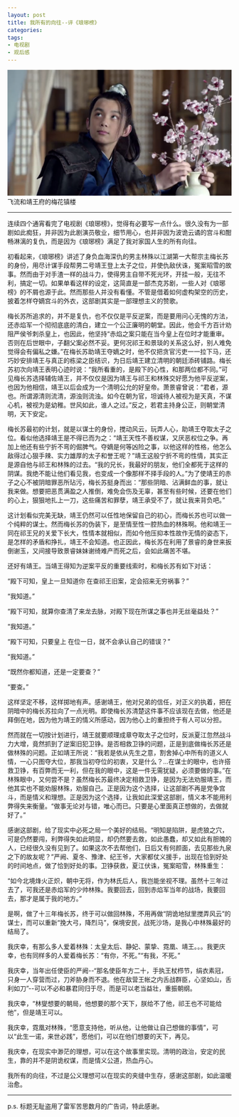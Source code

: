 ```yaml
---
layout: post
title: 我所有的向往--评《琅琊榜》
categories: 
tags:
- 电视剧
- 观后感
---
```

![](/images/2015/11/flower.png)
飞流和靖王府的梅花镇楼

------
连续四个通宵看完了电视剧《琅琊榜》，觉得有必要写一点什么。很久没有为一部剧如此痴狂，并非因为此剧演员敬业，细节用心，也并非因为波诡云谲的宫斗和酣畅淋漓的复仇，而是因为《琅琊榜》满足了我对家国人生的所有向往。

初看起来，《琅琊榜》讲述了身负血海深仇的男主林殊以江湖第一大帮宗主梅长苏的身份，用尽计谋手段帮男二号靖王登上太子之位，并使仇敌伏诛，冤案昭雪的故事。然而由于对手渣一样的战斗力，使得男主自带不死光环，开挂一般，无往不利，搞定一切。如果单看这样的设定，这简直是一部杰克苏剧，一些人对《琅琊榜》的不屑也源于此。然而那些人并没有看懂。不管是借着如何虚构架空的历史，披着怎样夺嫡宫斗的外衣，这部剧其实是一部理想主义的赞歌。

梅长苏所追求的，并不是复仇，也不仅仅是平反逆案，而是要用问心无愧的方法，还赤焰军一个彻彻底底的清白，建立一个公正廉明的朝堂。因此，他会千方百计劝阻严侯爷刺杀皇上，也因此，他坚持“赤焰之案只能在当今皇上在位时才能重审。否则在后世眼中，子翻父案必然不妥。更何况祁王和景琰的关系这么好，别人难免觉得会有偏私之嫌。”在梅长苏助靖王夺嫡之时，他不仅把贪官污吏一一拉下马，还巧妙安排靖王与真正的栋梁之臣结识，为日后靖王建立清明的朝廷添砖铺路。梅长苏初次向靖王表明心迹时说：“我所看重的，是殿下的心性，和那两位都不同。”可见梅长苏选择辅佐靖王，并不仅仅是因为靖王与祁王和林殊交好愿为他平反逆案，也因为他相信，靖王以后会成为一个清明公允的好皇帝。萧景睿曾说：“君者，源也。所谓源清则流清，源浊则流浊。如今在朝为官，坦诚待人被视为是天真，不谋心机，被视为是幼稚。世风如此，谁人之过。”反之，若君主持身公正，则朝堂清明，天下安定。

梅长苏最初的计划，就是以谋士的身份，搅动风云，玩弄人心，助靖王夺取太子之位。看似他选择靖王是不得已而为之：“靖王天性不善权谋，又厌恶权位之争。再加上他还有些宁折不弯的倔脾气。夺嫡是何等凶险之事，以他这样的性格，他怎么敌得过心狠手辣、实力雄厚的太子和誉王呢？”靖王这般宁折不弯的性情，其实正是源自他与祁王和林殊的过去。“我的兄长，我最好的朋友，他们全都死于这样的阴谋。我绝不能让他们看见我，也变成一个像那样不择手段的人。”为了使靖王的赤子之心不被阴暗罪恶所玷污，梅长苏挺身而出：“那些阴暗、沾满鲜血的事，就让我来做。想要把恶贯满盈之人推倒，难免会伤及无辜，甚至有些时候，还要在他们的心上，狠狠地扎上一刀，这些痛苦和罪孽，靖王承受不了，就让我来背负吧。”

这计划看似完美无缺，靖王仍然可以任性地保留自己的初心，而梅长苏也可以做一个纯粹的谋士。然而梅长苏的伪装下，是至情至性一腔热血的林殊啊。他和靖王一同在祁王兄的关爱下长大，性情本就相似，而如今他压抑本性故作无情的姿态下，是怎样的矛盾和挣扎，靖王不会知道。也正因此，梅长苏在利用了景睿的身世来扳倒谢玉，又间接导致景睿妹妹谢绮难产而死之后，会如此痛苦不堪。

还好有靖王。当靖王得知为逆案平反的重要线索时，和梅长苏有如下对话：

“殿下可知，皇上一旦知道你  在查祁王旧案，定会招来无穷祸事？”

“我知道。”

“殿下可知，就算你查清了来龙去脉，对殿下现在所谋之事也并无丝毫益处？”

“我知道。”

“殿下可知，只要皇上 在位一日，就不会承认自己的错误？”

“我知道。”

“既然你都知道，还是一定要查？”

“要查。”

这样坚定不移，这样掷地有声。感谢靖王，他对兄弟的信任，对正义的执着，把在阴暗中的梅长苏拉向了一点光明。即使梅长苏清楚这件事不应该现在去做，他还是拜倒在地，因为他为靖王的情义所感动，因为他心上的重担终于有人可以分担。

然而就在一切按计划进行，靖王就要顺理成章夺取太子之位时，反派夏江忽然战斗力大增，竟然抓到了逆案旧犯卫铮。是否相救卫铮的问题，正是到底做梅长苏还是做林殊的问题。正如靖王所说：“我若是依从先生之意，割舍掉心中所有的道义人情，一心只图夺大位，那我当初夺位的初衷，又是什么？...在谋士的眼中，也许搭救卫铮，有百弊而无一利，但在我的眼中，这是一件无需犹疑，必须要做的事。”在林殊眼中，又何尝不是？虽然梅长苏最终决定相救卫铮，是因为无法劝服靖王，而他其实也不能劝服林殊，劝服自己。正是因为这个选择，让这部剧不再是党争宫斗，而是情义和理想。正是因为这个选择，让我如此深爱这部剧，情义本不能用利弊得失来衡量。“做事无论对与错，唯心而已。只要是心里面真正想做的，去做就好了。”

感谢这部剧，给了现实中必死之局一个美好的结局。“明知是陷阱，是虎狼之穴，可是仍然要闯，利弊得失如此明显，却仍然要去救，如此愚蠢，却又如此有胆魄的人，已经很久没有见到了。如果这次不去帮他们，日后又有何颜面，去见那些九泉之下的故友呢？”严阙、夏冬、豫津、纪王爷，大家都仗义援手，出现在恰到好处的时间地点，做了恰到好处的事。卫铮获救，夏江伏诛，冤案昭雪，林殊重生：

“如今北境烽火正炽，朝中无将，作为林氏后人，我岂能坐视不理。虽然十三年过去了，可我还是赤焰军的少帅林殊。我要回去，回到赤焰军当年的战场，我要回去，那才是属于我的地方。”

是啊，做了十三年梅长苏，终于可以做回林殊，不用再做“阴诡地狱里搅弄风云”的谋士，而可以重新“挽大弓，降烈马”，保境安民，战死沙场，是我心中林殊最好的结局了。

我庆幸，有那么多人爱着林殊：太皇太后、静妃、蒙挚、霓凰、靖王。。。我更庆幸，也有同样多的人爱着梅长苏：“有你，不死。”“有我，不死。”

我庆幸，当年出任使臣的严阙--“那名使臣年方二十，手执王杖栉节，绢衣素冠，只身一人穿营而过，刀斧胁身而不退。他在敌营王帐之内舌战群臣，心坚如山，舌利如刀”--可以不必和暴君同归于尽，而是可以老当益壮，重振朝纲。

我庆幸，“林燮想要的朝局，他想要的那个天下，朕给不了他，祁王也不可能给他”，但是靖王可以。

我庆幸，霓凰对林殊，“愿意支持他，听从他，让他做让自己想做的事情”，可以“此生一诺，来世必践”，愿他们，可以在他们想要的天下，再见。

我庆幸，在现实中渺茫的理想，可以在这个故事里实现。清明的政治，安定的民生，靠的并不是阴诡权谋，而是情义公道，热血丹心。

我所有的向往，不过是公义理想可以在现实的夹缝中生存，感谢这部剧，如此温暖治愈。

----
p.s. 标题无耻盗用了雷军苦思数月的广告词，特此感谢。
